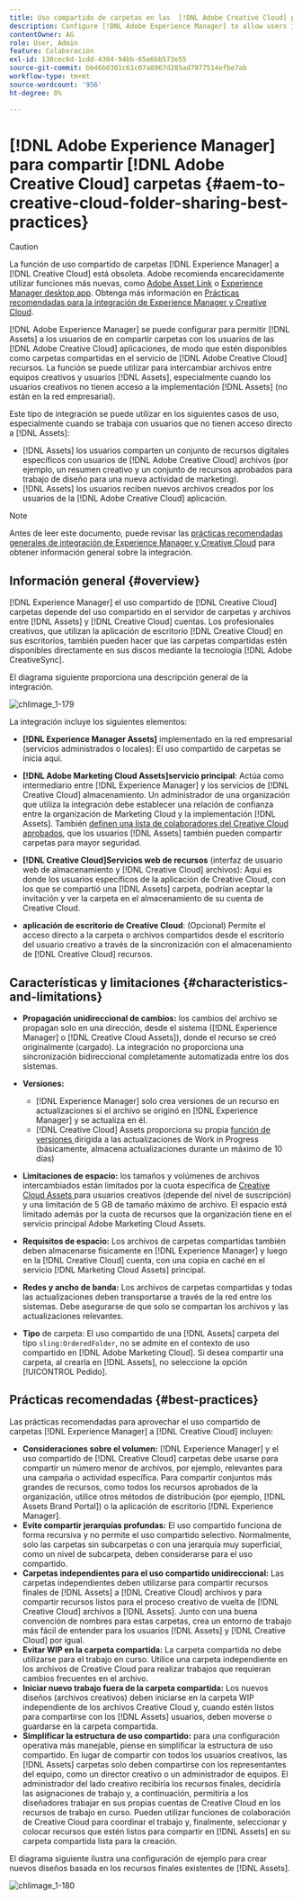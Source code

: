 ```yaml
---
title: Uso compartido de carpetas en las  [!DNL Adobe Creative Cloud] prácticas recomendadas
description: Configure [!DNL Adobe Experience Manager] to allow users in [!DNL Experience Manager Assets] para intercambiar carpetas con usuarios de Adobe Creative Cloud (CC).
contentOwner: AG
role: User, Admin
feature: Colaboración
exl-id: 130cec6d-1cdd-4304-94bb-65e6bb573e55
source-git-commit: bb46b0301c61c07a8967d285ad7977514efbe7ab
workflow-type: tm+mt
source-wordcount: '956'
ht-degree: 0%

---
```


# [!DNL Adobe Experience Manager] para compartir  [!DNL Adobe Creative Cloud] carpetas {#aem-to-creative-cloud-folder-sharing-best-practices}

>[!CAUTION]
>
>La función de uso compartido de carpetas [!DNL Experience Manager] a [!DNL Creative Cloud] está obsoleta. Adobe recomienda encarecidamente utilizar funciones más nuevas, como [Adobe Asset Link](https://helpx.adobe.com/enterprise/admin-guide.html/enterprise/using/adobe-asset-link.ug.html) o [Experience Manager desktop app](https://experienceleague.adobe.com/docs/experience-manager-desktop-app/using/using.html). Obtenga más información en [Prácticas recomendadas para la integración de Experience Manager y Creative Cloud](/help/assets/aem-cc-integration-best-practices.md).

[!DNL Adobe Experience Manager] se puede configurar para permitir  [!DNL Assets] a los usuarios de en compartir carpetas con los usuarios de las  [!DNL Adobe Creative Cloud] aplicaciones, de modo que estén disponibles como carpetas compartidas en el servicio de  [!DNL Adobe Creative Cloud] recursos. La función se puede utilizar para intercambiar archivos entre equipos creativos y usuarios [!DNL Assets], especialmente cuando los usuarios creativos no tienen acceso a la implementación [!DNL Assets] (no están en la red empresarial).

Este tipo de integración se puede utilizar en los siguientes casos de uso, especialmente cuando se trabaja con usuarios que no tienen acceso directo a [!DNL Assets]:

* [!DNL Assets] los usuarios comparten un conjunto de recursos digitales específicos con usuarios de  [!DNL Adobe Creative Cloud] archivos (por ejemplo, un resumen creativo y un conjunto de recursos aprobados para trabajo de diseño para una nueva actividad de marketing).
* [!DNL Assets] los usuarios reciben nuevos archivos creados por los usuarios de la  [!DNL Adobe Creative Cloud] aplicación.

>[!NOTE]
>
>Antes de leer este documento, puede revisar las [prácticas recomendadas generales de integración de Experience Manager y Creative Cloud](/help/assets/aem-cc-integration-best-practices.md) para obtener información general sobre la integración.

## Información general {#overview}

[!DNL Experience Manager] el uso compartido de  [!DNL Creative Cloud] carpetas depende del uso compartido en el servidor de carpetas y archivos entre  [!DNL Assets] y  [!DNL Creative Cloud] cuentas. Los profesionales creativos, que utilizan la aplicación de escritorio [!DNL Creative Cloud] en sus escritorios, también pueden hacer que las carpetas compartidas estén disponibles directamente en sus discos mediante la tecnología [!DNL Adobe CreativeSync].

El diagrama siguiente proporciona una descripción general de la integración.

![chlimage_1-179](assets/chlimage_1-406.png)

La integración incluye los siguientes elementos:

* **[!DNL Experience Manager Assets]** implementado en la red empresarial (servicios administrados o locales): El uso compartido de carpetas se inicia aquí.
* **[!DNL Adobe Marketing Cloud Assets]servicio principal**: Actúa como intermediario entre  [!DNL Experience Manager] y los servicios de  [!DNL Creative Cloud] almacenamiento. Un administrador de una organización que utiliza la integración debe establecer una relación de confianza entre la organización de Marketing Cloud y la implementación [!DNL Assets]. También [definen una lista de colaboradores del Creative Cloud aprobados](https://experienceleague.adobe.com/docs/core-services/interface/assets/t-admin-add-cc-user.html), que los usuarios [!DNL Assets] también pueden compartir carpetas para mayor seguridad.

* **[!DNL Creative Cloud]Servicios web de recursos**  (interfaz de usuario web de almacenamiento y  [!DNL Creative Cloud] archivos): Aquí es donde los usuarios específicos de la aplicación de Creative Cloud, con los que se compartió una  [!DNL Assets] carpeta, podrían aceptar la invitación y ver la carpeta en el almacenamiento de su cuenta de Creative Cloud.
* **aplicación de escritorio de Creative Cloud**: (Opcional) Permite el acceso directo a la carpeta o archivos compartidos desde el escritorio del usuario creativo a través de la sincronización con el almacenamiento de  [!DNL Creative Cloud] recursos.

## Características y limitaciones {#characteristics-and-limitations}

* **Propagación unidireccional de cambios:** los cambios del archivo se propagan solo en una dirección, desde el sistema ([!DNL Experience Manager]  o  [!DNL Creative Cloud Assets]), donde el recurso se creó originalmente (cargado). La integración no proporciona una sincronización bidireccional completamente automatizada entre los dos sistemas.
* **Versiones:**

   * [!DNL Experience Manager] solo crea versiones de un recurso en actualizaciones si el archivo se originó en  [!DNL Experience Manager] y se actualiza en él.
   * [!DNL Creative Cloud] Assets proporciona su propia  [función de versiones ](https://helpx.adobe.com/creative-cloud/help/versioning-faq.html) dirigida a las actualizaciones de Work in Progress (básicamente, almacena actualizaciones durante un máximo de 10 días)

* **Limitaciones de espacio:** los tamaños y volúmenes de archivos intercambiados están limitados por la cuota específica de  [Creative Cloud Assets ](https://helpx.adobe.com/creative-cloud/kb/file-storage-quota.html) para usuarios creativos (depende del nivel de suscripción) y una limitación de 5 GB de tamaño máximo de archivo. El espacio está limitado además por la cuota de recursos que la organización tiene en el servicio principal Adobe Marketing Cloud Assets.

* **Requisitos de espacio:** Los archivos de carpetas compartidas también deben almacenarse físicamente en  [!DNL Experience Manager] y luego en la  [!DNL Creative Cloud] cuenta, con una copia en caché en el servicio  [!DNL Marketing Cloud Assets] principal.
* **Redes y ancho de banda:**  Los archivos de carpetas compartidas y todas las actualizaciones deben transportarse a través de la red entre los sistemas. Debe asegurarse de que solo se compartan los archivos y las actualizaciones relevantes.
* **Tipo** de carpeta: El uso compartido de una  [!DNL Assets] carpeta del tipo  `sling:OrderedFolder`, no se admite en el contexto de uso compartido en  [!DNL Adobe Marketing Cloud]. Si desea compartir una carpeta, al crearla en [!DNL Assets], no seleccione la opción [!UICONTROL Pedido].

## Prácticas recomendadas {#best-practices}

Las prácticas recomendadas para aprovechar el uso compartido de carpetas [!DNL Experience Manager] a [!DNL Creative Cloud] incluyen:

* **Consideraciones sobre el volumen:** [!DNL Experience Manager] y el uso compartido de  [!DNL Creative Cloud] carpetas debe usarse para compartir un número menor de archivos, por ejemplo, relevantes para una campaña o actividad específica. Para compartir conjuntos más grandes de recursos, como todos los recursos aprobados de la organización, utilice otros métodos de distribución (por ejemplo, [!DNL Assets Brand Portal]) o la aplicación de escritorio [!DNL Experience Manager].
* **Evite compartir jerarquías profundas:** El uso compartido funciona de forma recursiva y no permite el uso compartido selectivo. Normalmente, solo las carpetas sin subcarpetas o con una jerarquía muy superficial, como un nivel de subcarpeta, deben considerarse para el uso compartido.
* **Carpetas independientes para el uso compartido unidireccional:** Las carpetas independientes deben utilizarse para compartir recursos finales de  [!DNL Assets] a  [!DNL Creative Cloud] archivos y para compartir recursos listos para el proceso creativo de vuelta de  [!DNL Creative Cloud] archivos a  [!DNL Assets]. Junto con una buena convención de nombres para estas carpetas, crea un entorno de trabajo más fácil de entender para los usuarios [!DNL Assets] y [!DNL Creative Cloud] por igual.
* **Evitar WIP en la carpeta compartida:**  La carpeta compartida no debe utilizarse para el trabajo en curso. Utilice una carpeta independiente en los archivos de Creative Cloud para realizar trabajos que requieran cambios frecuentes en el archivo.
* **Iniciar nuevo trabajo fuera de la carpeta compartida:**  Los nuevos diseños (archivos creativos) deben iniciarse en la carpeta WIP independiente de los archivos Creative Cloud y, cuando estén listos para compartirse con los  [!DNL Assets] usuarios, deben moverse o guardarse en la carpeta compartida.
* **Simplificar la estructura de uso compartido:** para una configuración operativa más manejable, piense en simplificar la estructura de uso compartido. En lugar de compartir con todos los usuarios creativos, las [!DNL Assets] carpetas solo deben compartirse con los representantes del equipo, como un director creativo o un administrador de equipos. El administrador del lado creativo recibiría los recursos finales, decidiría las asignaciones de trabajo y, a continuación, permitiría a los diseñadores trabajar en sus propias cuentas de Creative Cloud en los recursos de trabajo en curso. Pueden utilizar funciones de colaboración de Creative Cloud para coordinar el trabajo y, finalmente, seleccionar y colocar recursos que estén listos para compartir en [!DNL Assets] en su carpeta compartida lista para la creación.

El diagrama siguiente ilustra una configuración de ejemplo para crear nuevos diseños basada en los recursos finales existentes de [!DNL Assets].

![chlimage_1-180](assets/chlimage_1-407.png)
